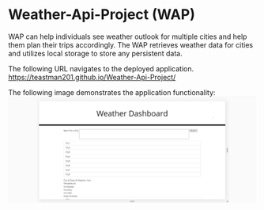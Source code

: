 # Weather-Api-Project (WAP)

WAP can help individuals see weather outlook for multiple cities and help them plan their trips accordingly. The WAP retrieves weather data for cities and utilizes local storage to store any persistent data.

The following URL navigates to the deployed application.
https://teastman201.github.io/Weather-Api-Project/

The following image demonstrates the application functionality:
![weather-api-project-demo](./assets/weather-api-project.png)


